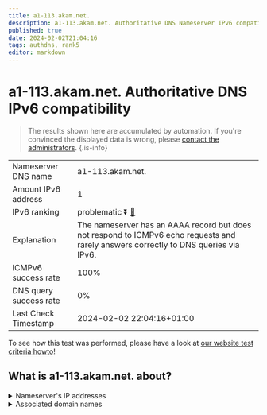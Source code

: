 ```yaml
---
title: a1-113.akam.net.
description: a1-113.akam.net. Authoritative DNS Nameserver IPv6 compatibility
published: true
date: 2024-02-02T21:04:16
tags: authdns, rank5
editor: markdown
---
```


# a1-113.akam.net. Authoritative DNS IPv6 compatibility

> The results shown here are accumulated by automation. If you're convinced the displayed data is wrong, please [contact the administrators](/howto/chat). 
{.is-info}




|   |   |
| - | - |
| Nameserver DNS name | a1-113.akam.net.
| Amount IPv6 address | 1
| IPv6 ranking | problematic :arrow_double_down: [🔗](/howto/ranking) |
| Explanation | The nameserver has an AAAA record but does not respond to ICMPv6 echo requests and rarely answers correctly to DNS queries via IPv6. |
| ICMPv6 success rate | 100%|
| DNS query success rate | 0% |
| Last Check Timestamp | 2024-02-02 22:04:16+01:00 |

To see how this test was performed, please have a look at [our website test criteria howto](/howto/testcriteria/authdns)!


## What is a1-113.akam.net. about?




<details>
<summary>Nameserver's IP addresses</summary>

2600:1401:2::71

</details>



<details>
<summary>Associated domain names</summary>

www.td.com

</details>

